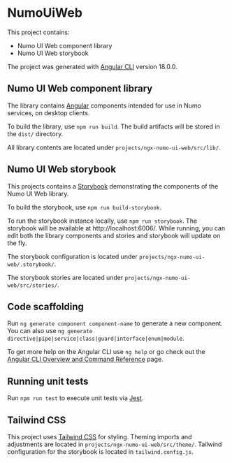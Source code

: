 # NumoUiWeb

This project contains:

-   Numo UI Web component library
-   Numo UI Web storybook

The project was generated with [Angular CLI](https://github.com/angular/angular-cli) version 18.0.0.

## Numo UI Web component library

The library contains [Angular](https://angular.dev/overview) components intended for use in Numo services, on desktop clients.

To build the library, use `npm run build`. The build artifacts will be stored in the `dist/` directory.

All library contents are located under `projects/ngx-numo-ui-web/src/lib/`.

## Numo UI Web storybook

This projects contains a [Storybook](https://storybook.js.org) demonstrating the components of the Numo UI Web library.

To build the storybook, use `npm run build-storybook`.

To run the storybook instance locally, use `npm run storybook`. The storybook will be available at http://localhost:6006/. While running, you can edit both the library components and stories and storybook will update on the fly.

The storybook configuration is located under `projects/ngx-numo-ui-web/.storybook/`.

The storybook stories are located under `projects/ngx-numo-ui-web/src/stories/`.

## Code scaffolding

Run `ng generate component component-name` to generate a new component. You can also use `ng generate directive|pipe|service|class|guard|interface|enum|module`.

To get more help on the Angular CLI use `ng help` or go check out the [Angular CLI Overview and Command Reference](https://angular.io/cli) page.

## Running unit tests

Run `npm run test` to execute unit tests via [Jest](https://jestjs.io).

## Tailwind CSS

This project uses [Tailwind CSS](https://tailwindcss.com) for styling. Theming imports and adjustments are located in `projects/ngx-numo-ui-web/src/theme/`. Tailwind configuration for the storybook is located in `tailwind.config.js`.
